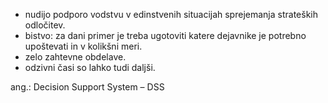 - nudijo podporo vodstvu v edinstvenih situacijah sprejemanja
strateških odločitev.
- bistvo: za dani primer je treba ugotoviti katere dejavnike je
potrebno upoštevati in v kolikšni meri.
- zelo zahtevne obdelave.
- odzivni časi so lahko tudi daljši.

ang.: Decision Support System – DSS